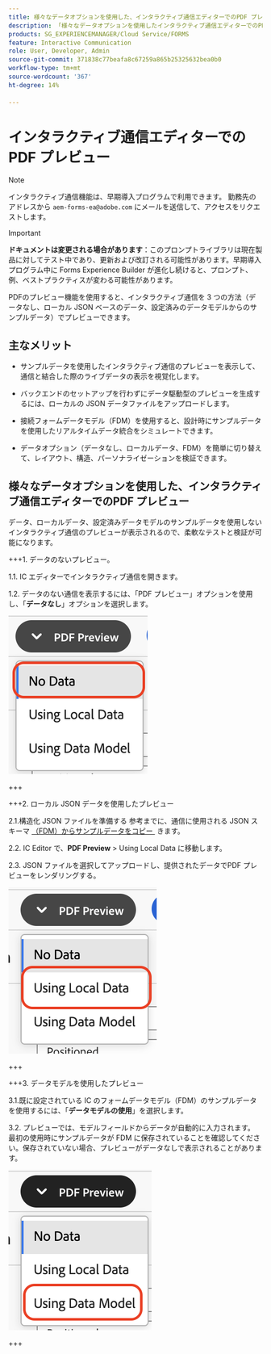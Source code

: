 ```yaml
---
title: 様々なデータオプションを使用した、インタラクティブ通信エディターでのPDF プレビュー
description: 「様々なデータオプションを使用したインタラクティブ通信エディターでのPDFのプレビュー」オプションを使用すると、インタラクティブ通信を 3 つの異なる方法でプレビューできます。
products: SG_EXPERIENCEMANAGER/Cloud Service/FORMS
feature: Interactive Communication
role: User, Developer, Admin
source-git-commit: 371838c77beafa8c67259a865b25325632bea0b0
workflow-type: tm+mt
source-wordcount: '367'
ht-degree: 14%

---
```



# インタラクティブ通信エディターでのPDF プレビュー

>[!NOTE]
>
> インタラクティブ通信機能は、早期導入プログラムで利用できます。 勤務先のアドレスから `aem-forms-ea@adobe.com` にメールを送信して、アクセスをリクエストします。

>[!IMPORTANT]
>
> **ドキュメントは変更される場合があります**：このプロンプトライブラリは現在製品に対してテスト中であり、更新および改訂される可能性があります。早期導入プログラム中に Forms Experience Builder が進化し続けると、プロンプト、例、ベストプラクティスが変わる可能性があります。

PDFのプレビュー機能を使用すると、インタラクティブ通信を 3 つの方法（データなし、ローカル JSON ベースのデータ、設定済みのデータモデルからのサンプルデータ）でプレビューできます。

## 主なメリット

- サンプルデータを使用したインタラクティブ通信のプレビューを表示して、通信と結合した際のライブデータの表示を視覚化します。

- バックエンドのセットアップを行わずにデータ駆動型のプレビューを生成するには、ローカルの JSON データファイルをアップロードします。

- 接続フォームデータモデル（FDM）を使用すると、設計時にサンプルデータを使用したリアルタイムデータ統合をシミュレートできます。

- データオプション（データなし、ローカルデータ、FDM）を簡単に切り替えて、レイアウト、構造、パーソナライゼーションを検証できます。

## 様々なデータオプションを使用した、インタラクティブ通信エディターでのPDF プレビュー

データ、ローカルデータ、設定済みデータモデルのサンプルデータを使用しないインタラクティブ通信のプレビューが表示されるので、柔軟なテストと検証が可能になります。

+++&#x200B;1. データのないプレビュー。

1.1. IC エディターでインタラクティブ通信を開きます。

1.2. データのない通信を表示するには、「PDF プレビュー」オプションを使用し、「**データなし**」オプションを選択します。

![IC Docu の検索 &#x200B;](/help/forms/interactive-communication/assets/nodata.png)

+++

+++&#x200B;2. ローカル JSON データを使用したプレビュー

2.1.構造化 JSON ファイルを準備する 参考までに、通信に使用される JSON スキーマ [&#x200B; （FDM）からサンプルデータをコピー &#x200B;](https://experienceleague.adobe.com/en/docs/experience-manager-cloud-service/content/forms/integrate/use-form-data-model/work-with-form-data-model) きます。

2.2. IC Editor で、**PDF Preview** > Using Local Data に移動します。

2.3. JSON ファイルを選択してアップロードし、提供されたデータでPDF プレビューをレンダリングする。

![IC Docu の検索 &#x200B;](/help/forms/interactive-communication/assets/localdata.png)

+++

+++&#x200B;3. データモデルを使用したプレビュー 

3.1.既に設定されている IC のフォームデータモデル（FDM）のサンプルデータを使用するには、「**データモデルの使用**」を選択します。

3.2. プレビューでは、モデルフィールドからデータが自動的に入力されます。 最初の使用時にサンプルデータが FDM に保存されていることを確認してください。保存されていない場合、プレビューがデータなしで表示されることがあります。

![IC Docu の検索 &#x200B;](/help/forms/interactive-communication/assets/datamodel.png)

+++

